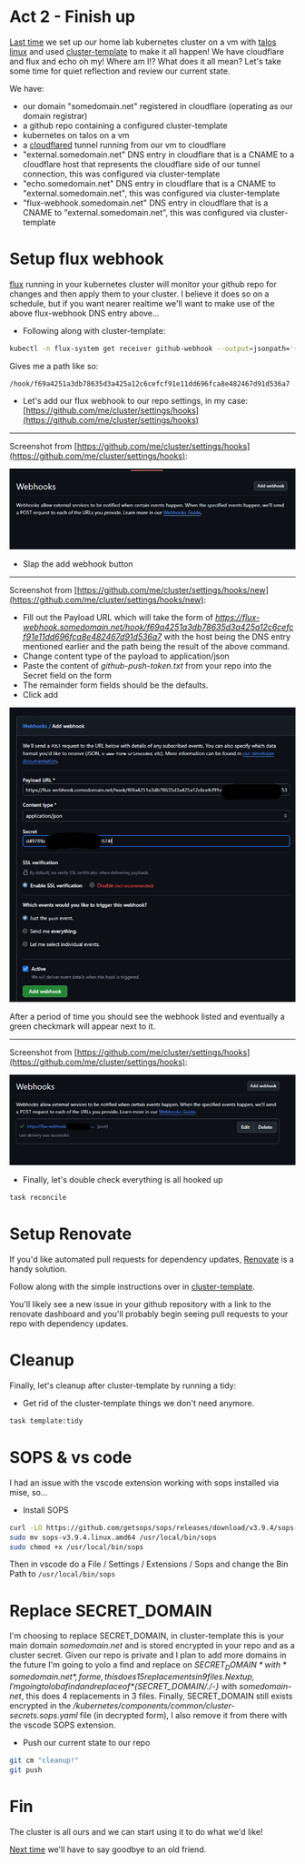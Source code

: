 # Act 2 - Finish up

[Last time](../what-a-cluster/what-a-cluster.md) we set up our home lab kubernetes cluster on a vm with [talos linux](https://www.talos.dev/) and used [cluster-template](https://github.com/onedr0p/cluster-template) to make it all happen!  We have cloudflare and flux and echo oh my!  Where am I!?  What does it all mean?  Let's take some time for quiet reflection and review our current state.

We have:

- our domain "somedomain.net" registered in cloudflare (operating as our domain registrar)
- a github repo containing a configured cluster-template
- kubernetes on talos on a vm
- a [cloudflared](https://github.com/cloudflare/cloudflared) tunnel running from our vm to cloudflare
- "external.somedomain.net" DNS entry in cloudflare that is a CNAME to a cloudflare host that represents the cloudflare side of our tunnel connection, this was configured via cluster-template
- "echo.somedomain.net" DNS entry in cloudflare that is a CNAME to "external.somedomain.net", this was configured via cluster-template
- "flux-webhook.somedomain.net" DNS entry in cloudflare that is a CNAME to "external.somedomain.net", this was configured via cluster-template

# Setup flux webhook

[flux](https://fluxcd.io/) running in your kubernetes cluster will monitor your github repo for changes and then apply them to your cluster.  I believe it does so on a schedule, but if you want nearer realtime we'll want to make use of the above flux-webhook DNS entry above...

- Following along with cluster-template:

```bash
kubectl -n flux-system get receiver github-webhook --output=jsonpath='{.status.webhookPath}'
```

Gives me a path like so:

```
/hook/f69a4251a3db78635d3a425a12c6cefcf91e11dd696fca8e482467d91d536a7
```

- Let's add our flux webhook to our repo settings, in my case: [https://github.com/me/cluster/settings/hooks](https://github.com/me/cluster/settings/hooks)

---

Screenshot from [https://github.com/me/cluster/settings/hooks](https://github.com/me/cluster/settings/hooks):

![Webhooks](img/gh-webhooks.jpg)

- Slap the add webhook button

---

Screenshot from [https://github.com/me/cluster/settings/hooks/new](https://github.com/me/cluster/settings/hooks/new):

- Fill out the Payload URL which will take the form of *https://flux-webhook.somedomain.net/hook/f69a4251a3db78635d3a425a12c6cefcf91e11dd696fca8e482467d91d536a7* with the host being the DNS entry mentioned earlier and the path being the result of the above command.
- Change content type of the payload to application/json
- Paste the content of *github-push-token.txt* from your repo into the Secret field on the form
- The remainder form fields should be the defaults.
- Click add

![Add webhook](img/gh-webhook-add.jpg)

After a period of time you should see the webhook listed and eventually a green checkmark will appear next to it.

---

Screenshot from [https://github.com/me/cluster/settings/hooks](https://github.com/me/cluster/settings/hooks):


![Webhook success](img/gh-webhook-success.jpg)

- Finally, let's double check everything is all hooked up

```bash
task reconcile
```

# Setup Renovate

If you'd like automated pull requests for dependency updates, [Renovate](https://www.mend.io/renovate) is a handy solution. 

Follow along with the simple instructions over in [cluster-template](https://github.com/onedr0p/cluster-template?tab=readme-ov-file#-renovate).

You'll likely see a new issue in your github repository with a link to the renovate dashboard and you'll probably begin seeing pull requests to your repo with dependency updates.

# Cleanup

Finally, let's cleanup after cluster-template by running a tidy:

- Get rid of the cluster-template things we don't need anymore.

```bash
task template:tidy
```

# SOPS & vs code

I had an issue with the vscode extension working with sops installed via mise, so...

- Install SOPS

```bash
curl -LO https://github.com/getsops/sops/releases/download/v3.9.4/sops-v3.9.4.linux.amd64
sudo mv sops-v3.9.4.linux.amd64 /usr/local/bin/sops
sudo chmod +x /usr/local/bin/sops
```

Then in vscode do a File / Settings / Extensions / Sops and change the Bin Path to `/usr/local/bin/sops`

# Replace SECRET_DOMAIN

I'm choosing to replace SECRET_DOMAIN, in cluster-template this is your main domain *somedomain.net* and is stored encrypted in your repo and as a cluster secret.
Given our repo is private and I plan to add more domains in the future I'm going to yolo a find and replace on *${SECRET_DOMAIN}* with *somedomain.net*, for me, this
does 15 replacements in 9 files.  Next up, I'm going to lob a find and replace of *${SECRET_DOMAIN/./-}* with *somedomain-net*, this does 4 replacements in 3 files.
Finally, SECRET_DOMAIN still exists encrypted in the */kubernetes/components/common/cluster-secrets.sops.yaml* file (in decrypted form), I also remove it from there
with the vscode SOPS extension.

- Push our current state to our repo

```bash
git cm "cleanup!"
git push
```
# Fin

The cluster is all ours and we can start using it to do what we'd like!

[Next time](../echo-chamber/echo-chamber.md) we'll have to say goodbye to an old friend.
